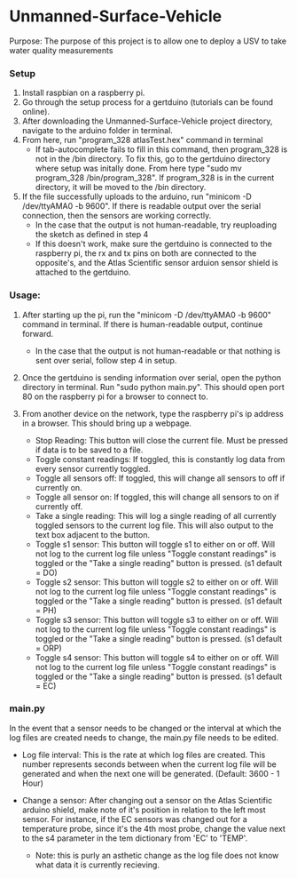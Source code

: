 # Unmanned-Surface-Vehicle
Purpose: The purpose of this project is to allow one to deploy a USV to take water quality measurements

### Setup
1. Install raspbian on a raspberry pi.
2. Go through the setup process for a gertduino (tutorials can be found online).
3. After downloading the Unmanned-Surface-Vehicle project directory, navigate to the arduino folder
   in terminal.
4. From here, run "program_328 atlasTest.hex" command in terminal
	- If tab-autocomplete fails to fill in this command, then program_328 is not in the /bin directory.
	  To fix this, go to the gertduino directory where setup was initally done. From here type 
	  "sudo mv program_328 /bin/program_328". If program_328 is in the current directory, it will be moved
	  to the /bin directory.
5. If the file successfully uploads to the arduino, run "minicom -D /dev/ttyAMA0 -b 9600". If there is
   readable output over the serial connection, then the sensors are working correctly.
	- In the case that the output is not human-readable, try reuploading the sketch as defined in step 4
	- If this doesn't work, make sure the gertduino is connected to the raspberry pi, the rx and tx pins
	  on both are connected to the opposite's, and the Atlas Scientific sensor arduion sensor shield is
	  attached to the gertduino.
	  
### Usage:
1. After starting up the pi, run the "minicom -D /dev/ttyAMA0 -b 9600" command in terminal. If there is
   human-readable output, continue forward.
   - In the case that the output is not human-readable or that nothing is sent over serial, follow step
     4 in setup.
2. Once the gertduino is sending information over serial, open the python directory in terminal. Run
   "sudo python main.py". This should open port 80 on the raspberry pi for a browser to connect to.
  
3. From another device on the network, type the raspberry pi's ip address in a browser. This should bring
   up a webpage. 
   
	- Stop Reading: This button will close the current file. Must be pressed if data is to be saved to a file.
	- Toggle constant readings: If toggled, this is constantly log data from every sensor currently toggled.
	- Toggle all sensors off: If toggled, this will change all sensors to off if currently on.
	- Toggle all sensor on: If toggled, this will change all sensors to on if currently off.
	- Take a single reading: This will log a single reading of all currently toggled sensors to the current
     log file. This will also output to the text box adjacent to the button.
	- Toggle s1 sensor: This button will toggle s1 to either on or off. Will not log to the current log file
	  unless "Toggle constant readings" is toggled or the "Take a single reading" button is pressed.
	  (s1 default = DO)
	- Toggle s2 sensor: This button will toggle s2 to either on or off. Will not log to the current log file
	  unless "Toggle constant readings" is toggled or the "Take a single reading" button is pressed.
	  (s1 default = PH)
	- Toggle s3 sensor: This button will toggle s3 to either on or off. Will not log to the current log file
	  unless "Toggle constant readings" is toggled or the "Take a single reading" button is pressed.
	  (s1 default = ORP)
	- Toggle s4 sensor: This button will toggle s4 to either on or off. Will not log to the current log file
	  unless "Toggle constant readings" is toggled or the "Take a single reading" button is pressed.
	  (s1 default = EC)
   

### main.py
In the event that a sensor needs to be changed or the interval at which the log files are created needs
to change, the main.py file needs to be edited.

- Log file interval: This is the rate at which log files are created. This number represents seconds
					 between when the current log file will be generated and when the next one will be
					 generated. (Default: 3600 - 1 Hour)
					 
- Change a sensor: 	 After changing out a sensor on the Atlas Scientific arduino shield, make note of it's
					 position in relation to the left most sensor. For instance, if the EC sensors was
					 changed out for a temperature probe, since it's the 4th most probe, change the value
					 next to the s4 parameter in the tem dictionary from 'EC' to 'TEMP'.
	- Note: this is purly an asthetic change as the log file does not know what data
			it is currently recieving.
					 
					 
					 
					 
					 
					 
					 
					 
					 
					 
					 
					 
					 
